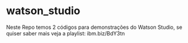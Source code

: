 # watson_studio
Neste Repo temos 2 códigos para demonstrações do Watson Studio, se quiser saber mais veja a playlist: ibm.biz/BdY3tn

